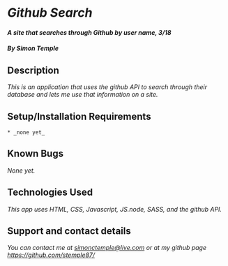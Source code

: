 # _Github Search_
#### _A site that searches through Github by user name, 3/18_

#### _**By Simon Temple**_

## Description

_This is an application that uses the github API to search through their database and lets me use that information on a site._

## Setup/Installation Requirements
```
* _none yet_
```

## Known Bugs

_None yet._

## Technologies Used

_This app uses HTML, CSS, Javascript, JS.node, SASS, and the github API._

## Support and contact details

_You can contact me at simonctemple@live.com or at my github page https://github.com/stemple87/_

